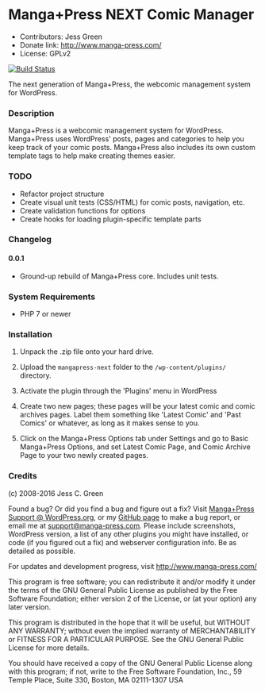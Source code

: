Manga+Press NEXT Comic Manager
===
* Contributors: Jess Green
* Donate link: http://www.manga-press.com/
* License: GPLv2

[![Build Status](https://travis-ci.org/mangapress/mangapress-next.svg?branch=master)](https://travis-ci.org/mangapress/mangapress-next)

The next generation of Manga+Press, the webcomic management system for WordPress.

### Description

Manga+Press is a webcomic management system for WordPress. Manga+Press uses WordPress' posts, pages and categories to help you keep track of your comic posts. Manga+Press also includes its own custom template tags to help make creating themes easier.


### TODO
 * Refactor project structure
 * Create visual unit tests (CSS/HTML) for comic posts, navigation, etc.
 * Create validation functions for options
 * Create hooks for loading plugin-specific template parts
    
    
### Changelog
#### 0.0.1
   * Ground-up rebuild of Manga+Press core. Includes unit tests.

### System Requirements
   * PHP 7 or newer    

### Installation

1. Unpack the .zip file onto your hard drive.

2. Upload the `mangapress-next` folder to the `/wp-content/plugins/` directory.

3. Activate the plugin through the 'Plugins' menu in WordPress

4. Create two new pages; these pages will be your latest comic and comic archives pages. Label them something like 'Latest Comic' and 'Past Comics' or whatever, as long as it makes sense to you.

6. Click on the Manga+Press Options tab under Settings and go to Basic Manga+Press Options, and set Latest Comic Page, and Comic Archive Page to your two newly created pages.

### Credits

(c) 2008-2016 Jess C. Green

Found a bug? Or did you find a bug and figure out a fix? Visit [Manga+Press Support @ WordPress.org](http://wordpress.org/support/plugin/mangapress/), or my [GitHub page](https://github.com/jesgs/mangapress/) to make a bug report, or email me at support@manga-press.com. Please include screenshots, WordPress version, a list of any other plugins you might have installed, or code (if you figured out a fix) and webserver configuration info. Be as detailed as possible.

For updates and development progress, visit http://www.manga-press.com/

This program is free software; you can redistribute it and/or modify it under the terms of the GNU General Public License as published by the Free Software Foundation; either version 2 of the License, or (at your option) any later version.

This program is distributed in the hope that it will be useful, but WITHOUT ANY WARRANTY; without even the implied warranty of MERCHANTABILITY or FITNESS FOR A PARTICULAR PURPOSE. See the GNU General Public License for more details.

You should have received a copy of the GNU General Public License along with this program; if not, write to the Free Software Foundation, Inc., 59 Temple Place, Suite 330, Boston, MA 02111-1307 USA
